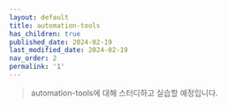 ```yaml
---
layout: default
title: automation-tools
has_children: true
published_date: 2024-02-19
last_modified_date: 2024-02-19
nav_order: 2
permalink: '1'
---
```



> automation-tools에 대해 스터디하고 실습할 예정입니다.

